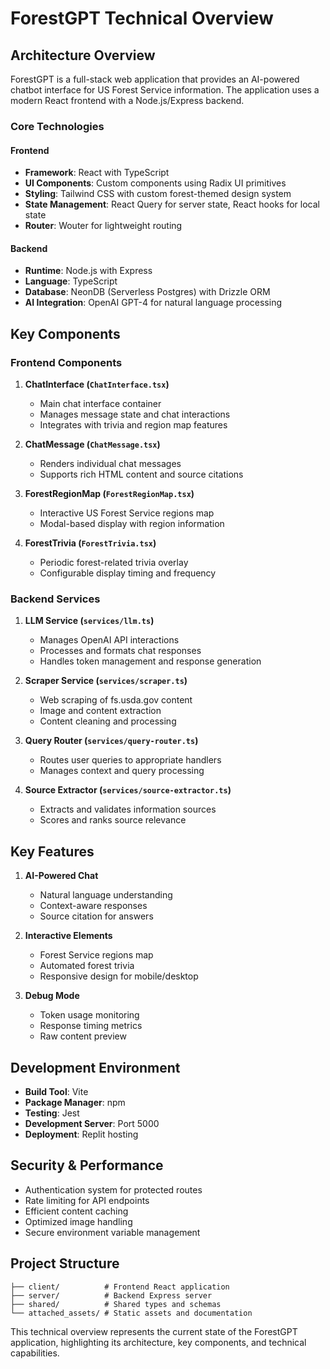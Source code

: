 
# ForestGPT Technical Overview

## Architecture Overview

ForestGPT is a full-stack web application that provides an AI-powered chatbot interface for US Forest Service information. The application uses a modern React frontend with a Node.js/Express backend.

### Core Technologies

#### Frontend
- **Framework**: React with TypeScript
- **UI Components**: Custom components using Radix UI primitives
- **Styling**: Tailwind CSS with custom forest-themed design system
- **State Management**: React Query for server state, React hooks for local state
- **Router**: Wouter for lightweight routing

#### Backend
- **Runtime**: Node.js with Express
- **Language**: TypeScript
- **Database**: NeonDB (Serverless Postgres) with Drizzle ORM
- **AI Integration**: OpenAI GPT-4 for natural language processing

## Key Components

### Frontend Components

1. **ChatInterface (`ChatInterface.tsx`)**
   - Main chat interface container
   - Manages message state and chat interactions
   - Integrates with trivia and region map features

2. **ChatMessage (`ChatMessage.tsx`)**
   - Renders individual chat messages
   - Supports rich HTML content and source citations

3. **ForestRegionMap (`ForestRegionMap.tsx`)**
   - Interactive US Forest Service regions map
   - Modal-based display with region information

4. **ForestTrivia (`ForestTrivia.tsx`)**
   - Periodic forest-related trivia overlay
   - Configurable display timing and frequency

### Backend Services

1. **LLM Service (`services/llm.ts`)**
   - Manages OpenAI API interactions
   - Processes and formats chat responses
   - Handles token management and response generation

2. **Scraper Service (`services/scraper.ts`)**
   - Web scraping of fs.usda.gov content
   - Image and content extraction
   - Content cleaning and processing

3. **Query Router (`services/query-router.ts`)**
   - Routes user queries to appropriate handlers
   - Manages context and query processing

4. **Source Extractor (`services/source-extractor.ts`)**
   - Extracts and validates information sources
   - Scores and ranks source relevance

## Key Features

1. **AI-Powered Chat**
   - Natural language understanding
   - Context-aware responses
   - Source citation for answers

2. **Interactive Elements**
   - Forest Service regions map
   - Automated forest trivia
   - Responsive design for mobile/desktop

3. **Debug Mode**
   - Token usage monitoring
   - Response timing metrics
   - Raw content preview

## Development Environment

- **Build Tool**: Vite
- **Package Manager**: npm
- **Testing**: Jest
- **Development Server**: Port 5000
- **Deployment**: Replit hosting

## Security & Performance

- Authentication system for protected routes
- Rate limiting for API endpoints
- Efficient content caching
- Optimized image handling
- Secure environment variable management

## Project Structure
```
├── client/          # Frontend React application
├── server/          # Backend Express server
├── shared/          # Shared types and schemas
└── attached_assets/ # Static assets and documentation
```

This technical overview represents the current state of the ForestGPT application, highlighting its architecture, key components, and technical capabilities.

